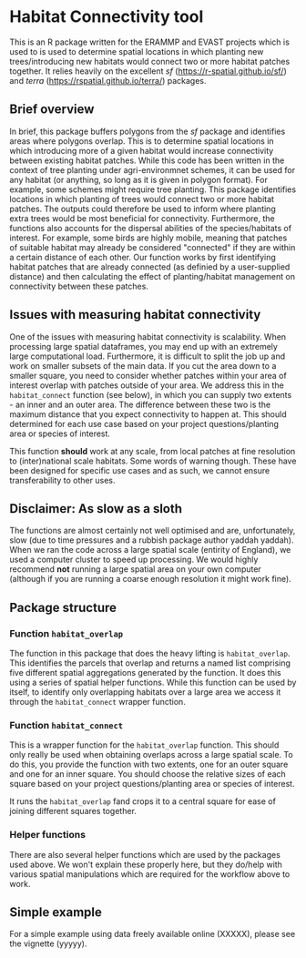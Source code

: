 # Habitat Connectivity tool

This is an R package written for the ERAMMP and EVAST projects which is used to is used to determine spatial locations in which planting new trees/introducing new habitats would connect two or more habitat patches together. It relies heavily on the excellent _sf_ (https://r-spatial.github.io/sf/) and _terra_ (https://rspatial.github.io/terra/) packages. 

## Brief overview

In brief, this package buffers polygons from the _sf_ package and identifies areas where polygons overlap. This is to determine spatial locations in which introducing more of a given habitat would increase connectivity between existing habitat patches. While this code has been written in the context of tree planting under agri-environmnet schemes, it can be used for any habitat (or anything, so long as it is given in polygon format). For example, some schemes might require tree planting. This package identifies locations in which planting of trees would connect two or more habitat patches. The outputs could therefore be used to inform where planting extra trees would be most beneficial for connectivity. Furthermore, the functions also accounts for the dispersal abilities of the species/habitats of interest. For example, some birds are highly mobile, meaning that patches of suitable habitat may already be considered "connected" if they are within a certain distance of each other. Our function works by first identifying habitat patches that are already connected (as definied by a user-supplied distance) and then calculating the effect of planting/habitat management on connectivity between these patches.

## Issues with measuring habitat connectivity

One of the issues with measuring habitat connectivity is scalability. When processing large spatial dataframes, you may end up with an extremely large computational load. Furthermore, it is difficult to split the job up and work on smaller subsets of the main data. If you cut the area down to a smaller square, you need to consider whether patches within your area of interest overlap with patches outside of your area. We address this in the `habitat_connect` function (see below), in which you can supply two extents - an inner and an outer area. The difference between these two is the maximum distance that you expect connectivity to happen at. This should determined for each use case based on your project questions/planting area or species of interest.

This function **should** work at any scale, from local patches at fine resolution to (inter)national scale habitats. Some words of warning though. These have been designed for specific use cases and as such, we cannot ensure transferability to other uses.

## Disclaimer: As slow as a sloth 

The functions are almost certainly not well optimised and are, unfortunately, slow (due to time pressures and a rubbish package author yaddah yaddah). When we ran the code across a large spatial scale (entirity of England), we used a computer cluster to speed up processing. We would highly recommend **not** running a large spatial area on your own computer (although if you are running a coarse enough resolution it might work fine).

## Package structure

### Function `habitat_overlap`

The function in this package that does the heavy lifting is `habitat_overlap`. This identifies the parcels that overlap and returns a named list comprising five different spatial aggregations generated by the function. It does this using a series of spatial helper functions. While this function can be used by itself, to identify only overlapping habitats over a large area we access it through the `habitat_connect` wrapper function.

### Function `habitat_connect`

This is a wrapper function for the `habitat_overlap` function. This should only really be used when obtaining overlaps across a large spatial scale. To do this, you provide the function with two extents, one for an outer square and one for an inner square. You should choose the relative sizes of each square based on your project questions/planting area or species of interest.  

It runs the `habitat_overlap` fand crops it to a central square for ease of joining different squares together.

### Helper functions

There are also several helper functions which are used by the packages used above. We won't explain these properly here, but they do/help with various spatial manipulations which are required for the workflow above to work.

## Simple example

For a simple example using data freely available online (XXXXX), please see the vignette (yyyyy). 


